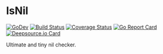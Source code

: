 # IsNil

[![GoDev][godev-image]][godev-url]
[![Build Status][build-image]][build-url]
[![Coverage Status][coverage-image]][coverage-url]
[![Go Report Card][goreport-image]][goreport-url]
[![Deepsource.io Card][deepsource-io-image]][deepsource-io-url]

Ultimate and tiny nil checker.

[godev-image]: https://img.shields.io/badge/go.dev-reference-5272B4?logo=go&logoColor=white
[godev-url]: https://pkg.go.dev/github.com/go-x-pkg/isnil

[build-image]: https://travis-ci.com/go-x-pkg/isnil.svg?branch=master
[build-url]: https://travis-ci.com/go-x-pkg/isnil

[coverage-image]: https://coveralls.io/repos/github/go-x-pkg/isnil/badge.svg?branch=master
[coverage-url]: https://coveralls.io/github/go-x-pkg/isnil?branch=master

[goreport-image]: https://goreportcard.com/badge/github.com/go-x-pkg/isnil
[goreport-url]: https://goreportcard.com/report/github.com/go-x-pkg/isnil

[deepsource-io-image]: https://static.deepsource.io/deepsource-badge-light-mini.svg
[deepsource-io-url]: https://deepsource.io/gh/go-x-pkg/isnil/?ref=repository-badge
